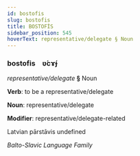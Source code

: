 ```yaml
---
id: bostofis
slug: bostofis
title: BOSTOFİS
sidebar_position: 545
hoverText: representative/delegate § Noun
---
```


### bostofis&emsp;<span kind="abugida">ʋ́cɤ́ɟ</span>

*representative/delegate* **§** Noun

**Verb**: to be a representative/delegate

**Noun**: representative/delegate

**Modifier**: representative/delegate-related

Latvian pārstāvis undefined

*Balto-Slavic Language Family*